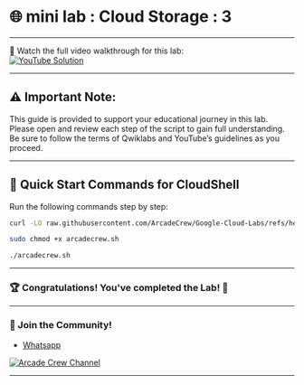 # 🌐 mini lab : Cloud Storage : 3

--- 

🎥 Watch the full video walkthrough for this lab:  
[![YouTube Solution](https://img.shields.io/badge/YouTube-Watch%20Solution-red?style=flat&logo=youtube)](https://youtu.be/1514a4uFsv8)

---
## ⚠️ **Important Note:**
This guide is provided to support your educational journey in this lab. Please open and review each step of the script to gain full understanding. Be sure to follow the terms of Qwiklabs and YouTube’s guidelines as you proceed.

---

## 🚀 Quick Start Commands for CloudShell
Run the following commands step by step:  

```bash
curl -LO raw.githubusercontent.com/ArcadeCrew/Google-Cloud-Labs/refs/heads/main/mini%20lab%20Cloud%20Storage%203/arcadecrew.sh

sudo chmod +x arcadecrew.sh

./arcadecrew.sh
```

---

### 🏆 Congratulations! You've completed the Lab! 🎉

---

### 🤝 Join the Community!

- [Whatsapp](https://chat.whatsapp.com/KkNEauOhBQXHdVcmqIlv9F)  

[![Arcade Crew Channel](https://img.shields.io/badge/YouTube-Arcade%20Crew-red?style=flat&logo=youtube)](https://www.youtube.com/@Arcade61432)

---
